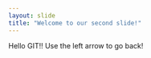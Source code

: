 ```yaml
---
layout: slide
title: "Welcome to our second slide!"
---
```

Hello GIT!!
Use the left arrow to go back!